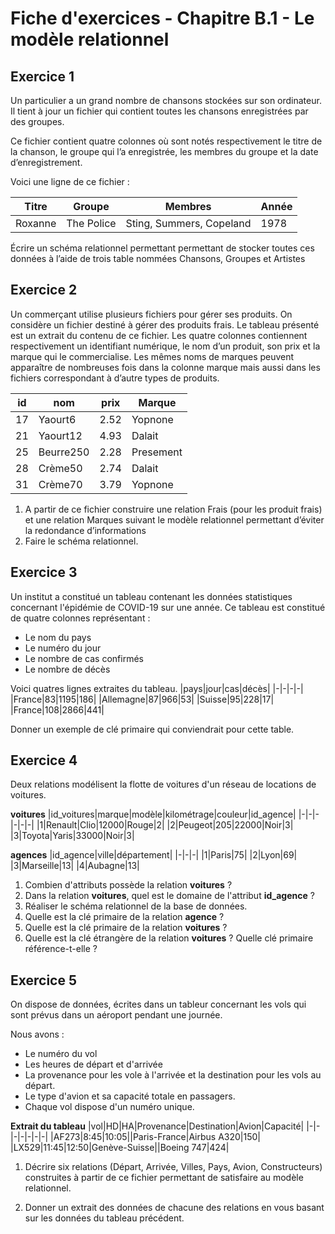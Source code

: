 # Fiche d'exercices - **Chapitre B.1 - Le modèle relationnel**

## Exercice 1
Un particulier a un grand nombre de chansons stockées sur son ordinateur.
Il tient à jour un fichier qui contient toutes les chansons enregistrées par des groupes.

Ce fichier contient quatre colonnes où sont notés respectivement le titre de la chanson, le groupe qui l’a enregistrée, les membres du groupe et la date d’enregistrement.

Voici une ligne de ce fichier :

|Titre|Groupe|Membres|Année|
|-|-|-|-|
|Roxanne|The Police|Sting, Summers, Copeland|1978|

Écrire un schéma relationnel permettant permettant de stocker toutes ces données à l’aide de trois table nommées Chansons, Groupes et Artistes

## Exercice 2
Un commerçant utilise plusieurs fichiers pour gérer ses produits. On considère un fichier destiné à gérer des produits frais. Le tableau présenté est un extrait du contenu de ce fichier. Les quatre colonnes contiennent respectivement un identifiant numérique, le nom d’un produit, son prix et la marque qui le commercialise. Les mêmes noms de marques peuvent apparaître de nombreuses fois dans la colonne marque mais aussi dans les fichiers correspondant à d’autre types de produits.

|id|nom|prix|Marque|
|-|-|-|-|
|17|Yaourt6|2.52|Yopnone|
|21|Yaourt12|4.93|Dalait|
|25|Beurre250|2.28|Presement|
|28|Crème50|2.74|Dalait|
|31|Crème70|3.79|Yopnone|

1. A partir de ce fichier construire une relation Frais (pour les produit frais) et une relation Marques suivant le
modèle relationnel permettant d’éviter la redondance d’informations
2. Faire le schéma relationnel.

## Exercice 3
Un institut a constitué un tableau contenant les données statistiques concernant l'épidémie de COVID-19 sur une année. Ce tableau est constitué de quatre colonnes représentant : 
- Le nom du pays
- Le numéro du jour 
- Le nombre de cas confirmés
- Le nombre de décès

Voici quatres lignes extraites du tableau.
|pays|jour|cas|décès|
|-|-|-|-|
|France|83|1195|186|
|Allemagne|87|966|53|
|Suisse|95|228|17|
|France|108|2866|441|

Donner un exemple de clé primaire qui conviendrait pour cette table.

## Exercice 4
Deux relations modélisent la flotte de voitures d'un réseau de locations de voitures.

**voitures**
|id_voitures|marque|modèle|kilométrage|couleur|id_agence|
|-|-|-|-|-|-|
|1|Renault|Clio|12000|Rouge|2|
|2|Peugeot|205|22000|Noir|3|
|3|Toyota|Yaris|33000|Noir|3|

**agences**
|id_agence|ville|département|
|-|-|-|
|1|Paris|75|
|2|Lyon|69|
|3|Marseille|13|
|4|Aubagne|13|

1. Combien d'attributs possède la relation **voitures** ?
2. Dans la relation **voitures**, quel est le domaine de l'attribut **id_agence** ?
3. Réaliser le schéma relationnel de la base de données.
4. Quelle est la clé primaire de la relation **agence** ?
5. Quelle est la clé primaire de la relation **voitures** ?
6. Quelle est la clé étrangère de la relation **voitures** ? Quelle clé primaire référence-t-elle ?

## Exercice 5
On dispose de données, écrites dans un tableur concernant les vols qui sont prévus dans un aéroport pendant une journée.

Nous avons : 
- Le numéro du vol
- Les heures de départ et d'arrivée
- La provenance pour les vole à l'arrivée et la destination pour les vols au départ.
- Le type d'avion et sa capacité totale en passagers.
- Chaque vol dispose d'un numéro unique.

**Extrait du tableau**
|vol|HD|HA|Provenance|Destination|Avion|Capacité|
|-|-|-|-|-|-|-|
|AF273|8:45|10:05||Paris-France|Airbus A320|150|
|LX529|11:45|12:50|Genève-Suisse||Boeing 747|424|

1. Décrire six relations (Départ, Arrivée, Villes, Pays, Avion, Constructeurs) construites à partir de ce fichier permettant de satisfaire au modèle relationnel.

2. Donner un extrait des données de chacune des relations en vous basant sur les données du tableau précédent.
